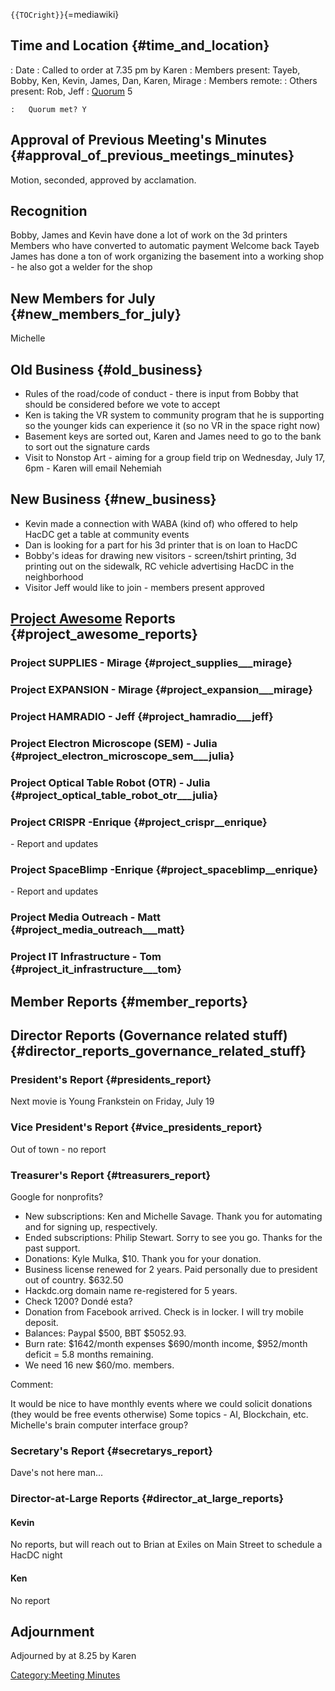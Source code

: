 `{{TOCright}}`{=mediawiki}

## Time and Location {#time_and_location}

:   Date
:   Called to order at 7.35 pm by Karen
:   Members present: Tayeb, Bobby, Ken, Kevin, James, Dan, Karen, Mirage
:   Members remote:
:   Others present: Rob, Jeff
:   [Quorum](Quorum) 5

    :   Quorum met? Y

## Approval of Previous Meeting's Minutes {#approval_of_previous_meetings_minutes}

Motion, seconded, approved by acclamation.

## Recognition

Bobby, James and Kevin have done a lot of work on the 3d printers
Members who have converted to automatic payment Welcome back Tayeb James
has done a ton of work organizing the basement into a working shop - he
also got a welder for the shop

## New Members for July {#new_members_for_july}

Michelle

## Old Business {#old_business}

-   Rules of the road/code of conduct - there is input from Bobby that
    should be considered before we vote to accept
-   Ken is taking the VR system to community program that he is
    supporting so the younger kids can experience it (so no VR in the
    space right now)
-   Basement keys are sorted out, Karen and James need to go to the bank
    to sort out the signature cards
-   Visit to Nonstop Art - aiming for a group field trip on Wednesday,
    July 17, 6pm - Karen will email Nehemiah

## New Business {#new_business}

-   Kevin made a connection with WABA (kind of) who offered to help
    HacDC get a table at community events
-   Dan is looking for a part for his 3d printer that is on loan to
    HacDC
-   Bobby's ideas for drawing new visitors - screen/tshirt printing, 3d
    printing out on the sidewalk, RC vehicle advertising HacDC in the
    neighborhood
-   Visitor Jeff would like to join - members present approved

## [Project Awesome](:Category:Project_Awesome) Reports {#project_awesome_reports}

### Project SUPPLIES - Mirage {#project_supplies___mirage}

### Project EXPANSION - Mirage {#project_expansion___mirage}

### Project HAMRADIO - Jeff {#project_hamradio___jeff}

### Project Electron Microscope (SEM) - Julia {#project_electron_microscope_sem___julia}

### Project Optical Table Robot (OTR) - Julia {#project_optical_table_robot_otr___julia}

### Project CRISPR -Enrique {#project_crispr__enrique}

\- Report and updates

### Project SpaceBlimp -Enrique {#project_spaceblimp__enrique}

\- Report and updates

### Project Media Outreach - Matt {#project_media_outreach___matt}

### Project IT Infrastructure - Tom {#project_it_infrastructure___tom}

## Member Reports {#member_reports}

## Director Reports (Governance related stuff) {#director_reports_governance_related_stuff}

### President's Report {#presidents_report}

Next movie is Young Frankstein on Friday, July 19

### Vice President's Report {#vice_presidents_report}

Out of town - no report

### Treasurer's Report {#treasurers_report}

Google for nonprofits?

-   New subscriptions: Ken and Michelle Savage. Thank you for automating
    and for signing up, respectively.
-   Ended subscriptions: Philip Stewart. Sorry to see you go. Thanks for
    the past support.
-   Donations: Kyle Mulka, \$10. Thank you for your donation.
-   Business license renewed for 2 years. Paid personally due to
    president out of country. \$632.50
-   Hackdc.org domain name re-registered for 5 years.
-   Check 1200? Dondé esta?
-   Donation from Facebook arrived. Check is in locker. I will try
    mobile deposit.
-   Balances: Paypal \$500, BBT \$5052.93.
-   Burn rate: \$1642/month expenses \$690/month income, \$952/month
    deficit = 5.8 months remaining.
-   We need 16 new \$60/mo. members.

Comment:

It would be nice to have monthly events where we could solicit donations
(they would be free events otherwise) Some topics - AI, Blockchain, etc.
Michelle's brain computer interface group?

### Secretary's Report {#secretarys_report}

Dave's not here man...

### Director-at-Large Reports {#director_at_large_reports}

#### Kevin

No reports, but will reach out to Brian at Exiles on Main Street to
schedule a HacDC night

#### Ken

No report

## Adjournment

Adjourned by at 8.25 by Karen

[Category:Meeting Minutes](Category:Meeting_Minutes)
